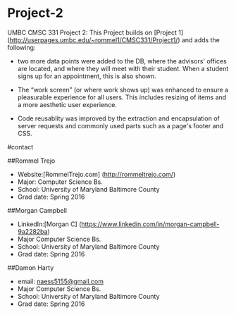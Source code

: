 # Project-2
UMBC CMSC 331 Project 2: This Project builds on [Project 1] (http://userpages.umbc.edu/~rommel1/CMSC331/Project1/) and adds the following:

  * two more data points were added to the DB, where the advisors' offices are located, and where they will meet with their student. When a student signs up for an appointment, this is also shown.



* The “work screen” (or where work shows up) was enhanced to ensure a pleasurable experience for all users. This includes resizing of items and a more aesthetic user experience.



* Code reusablity was improved by the extraction and encapsulation of server requests and commonly used parts such as a page's footer and CSS.


#contact
  
##Rommel Trejo
  
  * Website:[RommelTrejo.com] (http://rommeltrejo.com/)
  * Major: Computer Science Bs.
  * School: University of Maryland Baltimore County
  * Grad date: Spring 2016

##Morgan Campbell

  
  * LinkedIn:[Morgan C] (https://www.linkedin.com/in/morgan-campbell-9a2282ba) 
  * Major Computer Science Bs.
  * School: University of Maryland Baltimore County
  * Grad date: Spring 2016


##Damon Harty

  

  * email: <naess5155@gmail.com>
  * Major Computer Science Bs.
  * School: University of Maryland Baltimore County
  * Grad date: Spring 2016

